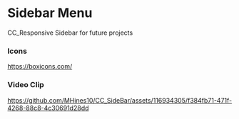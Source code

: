 # Sidebar Menu
CC_Responsive Sidebar for future projects

### Icons
https://boxicons.com/

### Video Clip
https://github.com/MHines10/CC_SideBar/assets/116934305/f384fb71-471f-4268-88c8-4c30691d28dd
